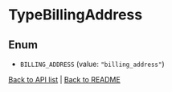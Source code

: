 # TypeBillingAddress

## Enum


* `BILLING_ADDRESS` (value: `"billing_address"`)


[Back to API list](../README.md#documentation-for-api-endpoints) | [Back to README](../README.md)
